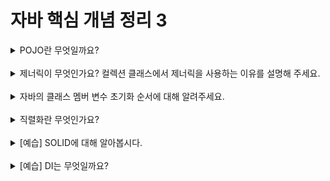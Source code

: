 # 자바 핵심 개념 정리 3
<details>
<summary>POJO란 무엇일까요?</summary>
<div markdown="1">
</div>
</details>
<br>

<details>
<summary>제너릭이 무엇인가요? 컬렉션 클래스에서 제너릭을 사용하는 이유를 설명해 주세요.</summary>
<div markdown="1">
</div>
</details>
<br>

<details>
<summary>자바의 클래스 멤버 변수 초기화 순서에 대해 알려주세요.</summary>
<div markdown="1">
</div>
</details>
<br>

<details>
<summary>직렬화란 무엇인가요?</summary>
<div markdown="1">
</div>
</details>
<br>

<details>
<summary>[예습] SOLID에 대해 알아봅시다.</summary>
<div markdown="1">
</div>
</details>
<br>

<details>
<summary>[예습] DI는 무엇일까요?</summary>
<div markdown="1">
</div>
</details>
<br>